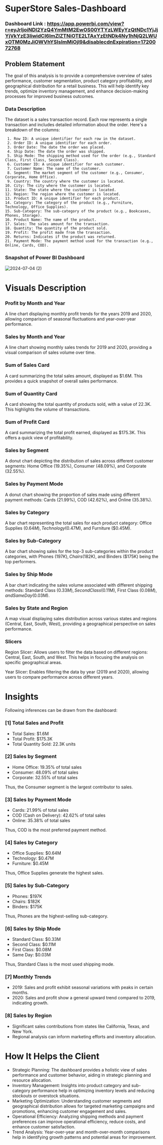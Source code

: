 # SuperStore Sales-Dashboard

### Dashboard Link : https://app.powerbi.com/view?r=eyJrIjoiNDI2YzQ4YmMtM2EwOS00YTYzLWEyYzQtNDc1YjJjYjVkYzE3IiwidCI6ImZlZTNiOTE2LTAxYzEtNDk4Ny1hNjQ2LWUxOTM0MzJiOWVhYSIsImMiOjl9&disablecdnExpiration=1720072768

## Problem Statement

The goal of this analysis is to provide a comprehensive overview of sales performance, customer segmentation, product category profitability, and geographical distribution for a retail business. This will help identify key trends, optimize inventory management, and enhance decision-making processes for improved business outcomes.


### Data Description

The dataset is a sales transaction record. Each row represents a single transaction and includes detailed information about the order. Here's a breakdown of the columns:

     1. Row ID: A unique identifier for each row in the dataset.
     2. Order ID: A unique identifier for each order.
     3. Order Date: The date the order was placed.
     4. Ship Date: The date the order was shipped.
     5. Ship Mode: The shipping method used for the order (e.g., Standard Class, First Class, Second Class).
     6. Customer ID: A unique identifier for each customer.
     7. Customer Name: The name of the customer.
     8. Segment: The market segment of the customer (e.g., Consumer, Corporate, Home Office).
     9. Country: The country where the customer is located.
    10. City: The city where the customer is located.
    11. State: The state where the customer is located.
    12. Region: The region where the customer is located.
    13. Product ID: A unique identifier for each product.
    14. Category: The category of the product (e.g., Furniture, Technology, Office Supplies).
    15. Sub-Category: The sub-category of the product (e.g., Bookcases, Phones, Storage).
    16. Product Name: The name of the product.
    17. Sales: The sales amount for the transaction.
    18. Quantity: The quantity of the product sold.
    19. Profit: The profit made from the transaction.
    20. Returns: Indicates if the product was returned.
    21. Payment Mode: The payment method used for the transaction (e.g., Online, Cards, COD).

### Snapshot of Power BI Dashboard


![2024-07-04 (2)](https://github.com/thenaimakhan/portfolio/assets/112707772/71b5ae7e-9daa-492f-a147-d4f5e8872f5d)
        

# Visuals Description

### Profit by Month and Year


A line chart displaying monthly profit trends for the years 2019 and 2020, allowing comparison of seasonal fluctuations and year-over-year performance.

### Sales by Month and Year

A line chart showing monthly sales trends for 2019 and 2020, providing a visual comparison of sales volume over time.

### Sum of Sales Card

A card summarizing the total sales amount, displayed as $1.6M. This provides a quick snapshot of overall sales performance.

### Sum of Quantity Card

A card showing the total quantity of products sold, with a value of 22.3K. This highlights the volume of transactions.

### Sum of Profit Card

A card summarizing the total profit earned, displayed as $175.3K. This offers a quick view of profitability.

### Sales by Segment

A donut chart depicting the distribution of sales across different customer segments: Home Office (19.35%), Consumer (48.09%), and Corporate (32.55%).

### Sales by Payment Mode

A donut chart showing the proportion of sales made using different payment methods: Cards (21.99%), COD (42.62%), and Online (35.38%).

### Sales by Category

A bar chart representing the total sales for each product category: Office Supplies ($0.64M), Technology ($0.47M), and Furniture ($0.45M).

### Sales by Sub-Category

A bar chart showing sales for the top-3 sub-categories within the product categories, with Phones ($197K), Chairs ($182K), and Binders ($175K) being the top performers.

### Sales by Ship Mode

A bar chart indicating the sales volume associated with different shipping methods: Standard Class ($0.33M), Second Class ($0.11M), First Class ($0.08M), and Same Day ($0.03M).

### Sales by State and Region

A map visual displaying sales distribution across various states and regions (Central, East, South, West), providing a geographical perspective on sales performance.

### Slicers

Region Slicer: Allows users to filter the data based on different regions: Central, East, South, and West. This helps in focusing the analysis on specific geographical areas.

Year Slicer: Enables filtering the data by year (2019 and 2020), allowing users to compare performance across different years.

# Insights

Following inferences can be drawn from the dashboard:

### [1] Total Sales and Profit
- Total Sales: $1.6M
- Total Profit: $175.3K
- Total Quantity Sold: 22.3K units

### [2] Sales by Segment
- Home Office: 19.35% of total sales
- Consumer: 48.09% of total sales
- Corporate: 32.55% of total sales

Thus, the Consumer segment is the largest contributor to sales.

### [3] Sales by Payment Mode
- Cards: 21.99% of total sales
- COD (Cash on Delivery): 42.62% of total sales
- Online: 35.38% of total sales

Thus, COD is the most preferred payment method.

### [4] Sales by Category
- Office Supplies: $0.64M
- Technology: $0.47M
- Furniture: $0.45M

Thus, Office Supplies generate the highest sales.

### [5] Sales by Sub-Category
- Phones: $197K
- Chairs: $182K
- Binders: $175K

Thus, Phones are the highest-selling sub-category.

### [6] Sales by Ship Mode
- Standard Class: $0.33M
- Second Class: $0.11M
- First Class: $0.08M
- Same Day: $0.03M

Thus, Standard Class is the most used shipping mode.

### [7] Monthly Trends
- 2019: Sales and profit exhibit seasonal variations with peaks in certain months.
- 2020: Sales and profit show a general upward trend compared to 2019, indicating growth.

### [8] Sales by Region
- Significant sales contributions from states like California, Texas, and New York.
- Regional analysis can inform marketing efforts and inventory allocation.

# How It Helps the Client
- Strategic Planning: The dashboard provides a holistic view of sales performance and customer behavior, aiding in strategic planning and resource allocation.
- Inventory Management: Insights into product category and sub-category performance help in optimizing inventory levels and reducing stockouts or overstock situations.
- Marketing Optimization: Understanding customer segments and geographical distribution allows for targeted marketing campaigns and promotions, enhancing customer engagement and sales.
- Operational Efficiency: Analyzing shipping methods and payment preferences can improve operational efficiency, reduce costs, and enhance customer satisfaction.
- Trend Analysis: Year-over-year and month-over-month comparisons help in identifying growth patterns and potential areas for improvement.
